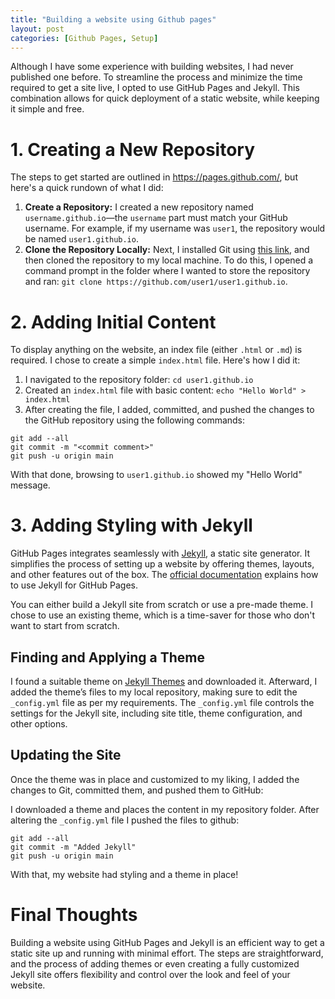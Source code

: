 ```yaml
---
title: "Building a website using Github pages"
layout: post
categories: [Github Pages, Setup]
---
```

Although I have some experience with building websites, I had never published one before. To streamline the process and minimize the time required to get a site live, I opted to use GitHub Pages and Jekyll. This combination allows for quick deployment of a static website, while keeping it simple and free.


# 1. Creating a New Repository
The steps to get started are outlined in https://pages.github.com/, but here's a quick rundown of what I did:
1. **Create a Repository:** I created a new repository named `username.github.io`—the `username` part must match your GitHub username. For example, if my username was `user1`, the repository would be named `user1.github.io`.
2. **Clone the Repository Locally:** Next, I installed Git using [this link](https://git-scm.com/download/win), and then cloned the repository to my local machine. To do this, I opened a command prompt in the folder where I wanted to store the repository and ran:
  `git clone https://github.com/user1/user1.github.io`.

# 2. Adding Initial Content
To display anything on the website, an index file (either `.html` or `.md`) is required. I chose to create a simple `index.html` file. Here's how I did it:
1. I navigated to the repository folder:
   `cd user1.github.io`
2. Created an `index.html` file with basic content:
   `echo "Hello World" > index.html` 
3. After creating the file, I added, committed, and pushed the changes to the GitHub repository using the following commands:
```shell
git add --all
git commit -m "<commit comment>"
git push -u origin main
```

With that done, browsing to `user1.github.io` showed my "Hello World" message.

# 3. Adding Styling with Jekyll
GitHub Pages integrates seamlessly with [Jekyll](https://jekyllrb.com/), a static site generator. It simplifies the process of setting up a website by offering themes, layouts, and other features out of the box. The [official documentation](https://docs.github.com/en/pages/setting-up-a-github-pages-site-with-jekyll/about-github-pages-and-jekyll) explains how to use Jekyll for GitHub Pages.

You can either build a Jekyll site from scratch or use a pre-made theme. I chose to use an existing theme, which is a time-saver for those who don't want to start from scratch.

## Finding and Applying a Theme
I found a suitable theme on [Jekyll Themes](https://jekyllthemes.io/) and downloaded it. Afterward, I added the theme’s files to my local repository, making sure to edit the `_config.yml` file as per my requirements. The `_config.yml` file controls the settings for the Jekyll site, including site title, theme configuration, and other options.

## Updating the Site
Once the theme was in place and customized to my liking, I added the changes to Git, committed them, and pushed them to GitHub:

I downloaded a theme and places the content in my repository folder. After altering the `_config.yml` file I pushed the files to github:
```shell
git add --all
git commit -m "Added Jekyll"
git push -u origin main
```

With that, my website had styling and a theme in place!
# Final Thoughts
Building a website using GitHub Pages and Jekyll is an efficient way to get a static site up and running with minimal effort. The steps are straightforward, and the process of adding themes or even creating a fully customized Jekyll site offers flexibility and control over the look and feel of your website.